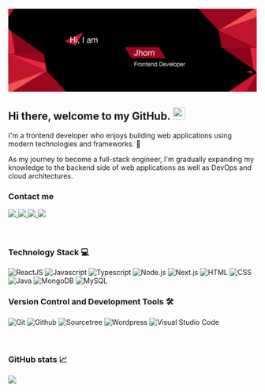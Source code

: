 ![DevJhom's GitHub Banner](./banner.png)

## Hi there, welcome to my GitHub. <img src="https://media.giphy.com/media/hvRJCLFzcasrR4ia7z/giphy.gif" height="25px" width="25px">


I'm a frontend developer who enjoys building web applications using modern technologies and frameworks. 🚀

As my journey to become a full-stack engineer, I'm gradually expanding my knowledge to the backend side of web applications as well as DevOps and cloud architectures.


### Contact me
<span align="left">
  <a href="mailto:jhomwan238@gmail.com">
    <img src="https://img.shields.io/badge/-jhomwan238@gmail.com-c14438?style=flat-square&logo=Gmail&logoColor=white&link=mailto:jhomwan238@gmail.com" />
  </a>
  <a href="https://www.linkedin.com/in/mr-sai-swan-wan-744945205">
    <img src="https://img.shields.io/badge/-LinkedIn-blue?style=flat-square&logo=Linkedin&logoColor=white&link=https://www.linkedin.com/in/mr-sai-swan-wan-744945205/" />
  </a>
  <a href="https://twitter.com/Johm_Wan">
    <img src="https://img.shields.io/badge/-Twitter-1CA2F1?style=flat-square&logo=Twitter&logoColor=white&link=https://twitter.com/Johm_Wan" />
  </a>
  <a href="https://www.instagram.com/sai.jhomwan_/">
    <img src="https://img.shields.io/badge/-Instagram-E4405F?style=flat&logo=Instagram&logoColor=white&link=https://www.instagram.com/sai.jhomwan_/" />
  </a>
</span>  

<br>
<br>
<br>

### Technology Stack 💻

<span>
  <img alt="ReactJS" src="https://img.shields.io/badge/React-181717?logo=react&logoColor=61DAFB&style=flat-squre" />
  <img alt="Javascript" src="https://img.shields.io/badge/Javascript-181717?logo=javascript&logoColor=F7DF1E&style=flat-squre" />
  <img alt="Typescript" src="https://img.shields.io/badge/Typescript-181717?logo=typescript&logoColor=3178C6&style=flat-squre" />
  <img alt="Node.js" src="https://img.shields.io/badge/Node.js-181717?logo=node.js&logoColor=339933&style=flat-squre" />
  <img alt="Next.js" src="https://img.shields.io/badge/Next.js-181717?logo=next.js&logoColor=white&style=flat-squre" />
  <img alt="HTML" src="https://img.shields.io/badge/HTML5-181717?logo=html5&logoColor=E34F26&style=flat-squre" />
  <img alt="CSS" src="https://img.shields.io/badge/CSS3-181717?logo=css3&logoColor=1572B6&style=flat-squre" />
  <img alt="Java" src="https://img.shields.io/badge/Java-181717?logo=java&logoColor=E61F23&style=flat-squre" />
  <img alt="MongoDB" src="https://img.shields.io/badge/MongoDB-181717?logo=mongodb&logoColor=47A248&style=flat-squre" />
  <img alt="MySQL" src="https://img.shields.io/badge/MySQL-181717?logo=mysql&logoColor=00758F&style=flat-squre" />
</span>

### Version Control and Development Tools 🛠

<span>
  <img alt="Git" src="https://img.shields.io/badge/Git-181717?logo=git&logoColor=F05032&style=flat-squre" />
  <img alt="Github" src="https://img.shields.io/badge/GitHub-181717?logo=github&logoColor=white&style=flat-squre" />
  <img alt="Sourcetree" src="https://img.shields.io/badge/Sourcetree-181717?logo=sourcetree&logoColor=2784FF&style=flat-squre" />
  <img alt="Wordpress" src="https://img.shields.io/badge/Wordpress-181717?logo=wordpress&logoColor=00749C&style=flat-squre" />
  <img alt="Visual Studio Code" src="https://img.shields.io/badge/Visual Studio Code-181717?logo=visual+studio+code&logoColor=007ACC&style=flat-squre" />
 </span>
 
<br>
<br>
<br>

### GitHub stats 📈

<span> 
  <img src="https://github-readme-stats.vercel.app/api?username=devjhom&show_icons=true&count_private=true&theme=codeSTACKr"/>
</span>


<!--
**DevJhom/DevJhom** is a ✨ _special_ ✨ repository because its `README.md` (this file) appears on your GitHub profile.

Here are some ideas to get you started:

- 🔭 I’m currently working on ...
- 🌱 I’m currently learning ...
- 👯 I’m looking to collaborate on ...
- 🤔 I’m looking for help with ...
- 💬 Ask me about ...
- 📫 How to reach me: ...
- 😄 Pronouns: ...
- ⚡ Fun fact: ...
-->
